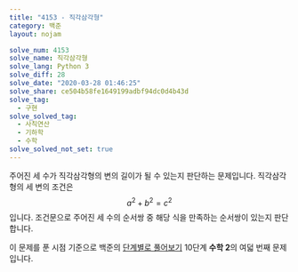 ```yaml
---
title: "4153 - 직각삼각형"
category: 백준
layout: nojam

solve_num: 4153
solve_name: 직각삼각형
solve_lang: Python 3
solve_diff: 28
solve_date: "2020-03-28 01:46:25"
solve_share: ce504b58fe1649199adbf94dc0d4b43d
solve_tag:
  - 구현
solve_solved_tag:
  - 사칙연산
  - 기하학
  - 수학
solve_solved_not_set: true
---
```


주어진 세 수가 직각삼각형의 변의 길이가 될 수 있는지 판단하는 문제입니다. 직각삼각형의 세 변의 조건은 $$a^2+b^2=c^2$$입니다. 조건문으로 주어진 세 수의 순서쌍 중 해당 식을 만족하는 순서쌍이 있는지 판단합니다.

이 문제를 푼 시점 기준으로 백준의 [단계별로 풀어보기](http://noj.am/p/s) 10단계 **수학 2**의 여덟 번째 문제입니다.

